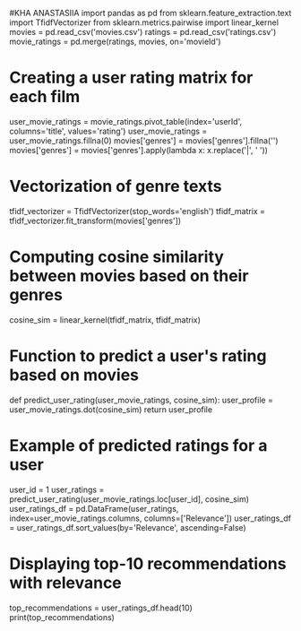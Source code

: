 #KHA ANASTASIIA
import pandas as pd
from sklearn.feature_extraction.text import TfidfVectorizer
from sklearn.metrics.pairwise import linear_kernel
movies = pd.read_csv('movies.csv')
ratings = pd.read_csv('ratings.csv')
movie_ratings = pd.merge(ratings, movies, on='movieId')
# Creating a user rating matrix for each film
user_movie_ratings = movie_ratings.pivot_table(index='userId', columns='title', values='rating')
user_movie_ratings = user_movie_ratings.fillna(0)
movies['genres'] = movies['genres'].fillna('')
movies['genres'] = movies['genres'].apply(lambda x: x.replace('|', ' '))

#  Vectorization of genre texts
tfidf_vectorizer = TfidfVectorizer(stop_words='english')
tfidf_matrix = tfidf_vectorizer.fit_transform(movies['genres'])

# Computing cosine similarity between movies based on their genres
cosine_sim = linear_kernel(tfidf_matrix, tfidf_matrix)

# Function to predict a user's rating based on movies
def predict_user_rating(user_movie_ratings, cosine_sim):
    user_profile = user_movie_ratings.dot(cosine_sim)
    return user_profile

# Example of predicted ratings for a user
user_id = 1
user_ratings = predict_user_rating(user_movie_ratings.loc[user_id], cosine_sim)
user_ratings_df = pd.DataFrame(user_ratings, index=user_movie_ratings.columns, columns=['Relevance'])
user_ratings_df = user_ratings_df.sort_values(by='Relevance', ascending=False)

# Displaying top-10 recommendations with relevance
top_recommendations = user_ratings_df.head(10)
print(top_recommendations)
